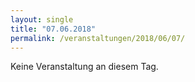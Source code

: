 ```yaml
---
layout: single
title: "07.06.2018"
permalink: /veranstaltungen/2018/06/07/
---
```


Keine Veranstaltung an diesem Tag.
